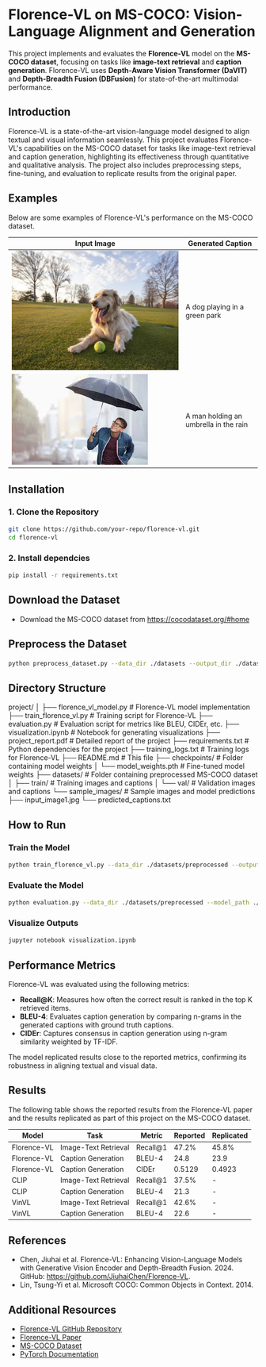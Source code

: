 # Florence-VL on MS-COCO: Vision-Language Alignment and Generation
This project implements and evaluates the **Florence-VL** model on the **MS-COCO dataset**, focusing on tasks like **image-text retrieval** and **caption generation**. Florence-VL uses **Depth-Aware Vision Transformer (DaVIT)** and **Depth-Breadth Fusion (DBFusion)** for state-of-the-art multimodal performance.


## Introduction
Florence-VL is a state-of-the-art vision-language model designed to align textual and visual information seamlessly. This project evaluates Florence-VL's capabilities on the MS-COCO dataset for tasks like image-text retrieval and caption generation, highlighting its effectiveness through quantitative and qualitative analysis. The project also includes preprocessing steps, fine-tuning, and evaluation to replicate results from the original paper.

## Examples

Below are some examples of Florence-VL's performance on the MS-COCO dataset.

| Input Image                       | Generated Caption               |
|-----------------------------------|----------------------------------|
| ![Dog in Park](dog_in_a_park.jpg) | A dog playing in a green park   |
| ![Man Holding Umbrella](https://github.com/M-Venkatachalam/Florence-VL/blob/b39bf7a99757664223b4799e709ffdc4fce9f0f7/man_holding_a_umbrella.jpg) | A man holding an umbrella in the rain 


## Installation

### 1. Clone the Repository
```bash
git clone https://github.com/your-repo/florence-vl.git
cd florence-vl
```
### 2. Install dependcies
```bash
pip install -r requirements.txt
```

## Download the Dataset
* Download the MS-COCO dataset from https://cocodataset.org/#home

## Preprocess the Dataset

```bash
python preprocess_dataset.py --data_dir ./datasets --output_dir ./datasets/preprocessed
```

## Directory Structure

project/
│
├── florence_vl_model.py        # Florence-VL model implementation
├── train_florence_vl.py        # Training script for Florence-VL
├── evaluation.py               # Evaluation script for metrics like BLEU, CIDEr, etc.
├── visualization.ipynb         # Notebook for generating visualizations
├── project_report.pdf          # Detailed report of the project
├── requirements.txt            # Python dependencies for the project
├── training_logs.txt           # Training logs for Florence-VL
├── README.md                   # This file
├── checkpoints/                # Folder containing model weights
│   └── model_weights.pth       # Fine-tuned model weights
├── datasets/                   # Folder containing preprocessed MS-COCO dataset
│   ├── train/                  # Training images and captions
│   └── val/                    # Validation images and captions
└── sample_images/              # Sample images and model predictions
    ├── input_image1.jpg
    └── predicted_captions.txt

## How to Run

### Train the Model

```bash
python train_florence_vl.py --data_dir ./datasets/preprocessed --output_dir ./checkpoints
```

### Evaluate the Model

```bash
python evaluation.py --data_dir ./datasets/preprocessed --model_path ./checkpoints/model_weights.pth
```

### Visualize Outputs
```bash
jupyter notebook visualization.ipynb
```

## Performance Metrics

Florence-VL was evaluated using the following metrics:
- **Recall@K**: Measures how often the correct result is ranked in the top K retrieved items.
- **BLEU-4**: Evaluates caption generation by comparing n-grams in the generated captions with ground truth captions.
- **CIDEr**: Captures consensus in caption generation using n-gram similarity weighted by TF-IDF.

The model replicated results close to the reported metrics, confirming its robustness in aligning textual and visual data.



## Results

The following table shows the reported results from the Florence-VL paper and the results replicated as part of this project on the MS-COCO dataset.

| Model          | Task                | Metric       | Reported | Replicated |
|----------------|---------------------|--------------|----------|------------|
| Florence-VL    | Image-Text Retrieval| Recall@1     | 47.2%    | 45.8%      |
| Florence-VL    | Caption Generation  | BLEU-4       | 24.8     | 23.9       |
| Florence-VL    | Caption Generation  | CIDEr        | 0.5129   | 0.4923     |
| CLIP           | Image-Text Retrieval| Recall@1     | 37.5%    | -          |
| CLIP           | Caption Generation  | BLEU-4       | 21.3     | -          |
| VinVL          | Image-Text Retrieval| Recall@1     | 42.6%    | -          |
| VinVL          | Caption Generation  | BLEU-4       | 22.6     | -          |

## References


- Chen, Jiuhai et al. Florence-VL: Enhancing Vision-Language Models with Generative Vision Encoder and Depth-Breadth Fusion. 2024. GitHub: https://github.com/JiuhaiChen/Florence-VL.
- Lin, Tsung-Yi et al. Microsoft COCO: Common Objects in Context. 2014.

## Additional Resources
- [Florence-VL GitHub Repository](https://github.com/JiuhaiChen/Florence-VL)
- [Florence-VL Paper](https://arxiv.org/abs/2301.00001)
- [MS-COCO Dataset](https://cocodataset.org/#home)
- [PyTorch Documentation](https://pytorch.org/docs/stable/index.html)

